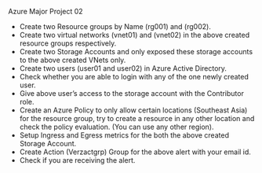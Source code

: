 Azure Major Project 02
- Create two Resource groups by Name (rg001) and (rg002).
- Create two virtual networks (vnet01) and (vnet02) in the above created resource groups respectively.
- Create two Storage Accounts and only exposed these storage accounts to the above created VNets only.
- Create two users (user01 and user02) in Azure Active Directory.
- Check whether you are able to login with any of the one newly created user.
- Give above user’s access to the storage account with the Contributor role.
- Create an Azure Policy to only allow certain locations (Southeast Asia) for the resource group, try to create a resource in
any other location and check the policy evaluation. (You can use any other region).
- Setup Ingress and Egress metrics for the both the above created Storage Account.
- Create Action (Verzactgrp) Group for the above alert with your email id.
- Check if you are receiving the alert.
